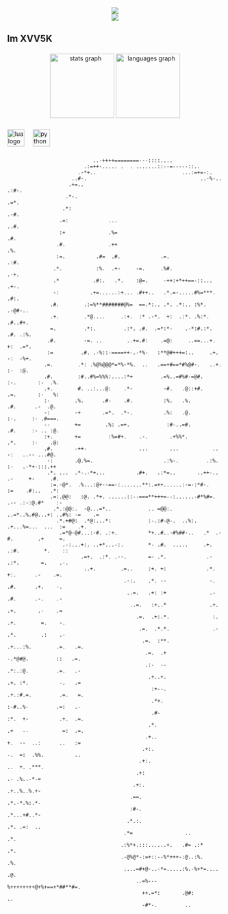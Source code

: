 <div align= "center">
    <img src="https://capsule-render.vercel.app/api?type=waving&color=0:efebeb,100:171111&height=120&text=XVV5K&animation=twinkling&fontColor=ffffff&fontSize=40" />
    </div>
<div align="center">
  <img src="https://profile-counter.glitch.me/simon1728/count.svg?"  />
</div>

###

<h2 align="left">Im XVV5K</h2>

###

<div align="center">
  <img src="https://github-readme-stats.vercel.app/api?username=simon1728&hide_title=false&hide_rank=false&show_icons=true&include_all_commits=true&count_private=true&disable_animations=false&theme=dark&locale=en&hide_border=false&order=1" height="150" alt="stats graph"  />
  <img src="https://github-readme-stats.vercel.app/api/top-langs?username=simon1728&locale=en&hide_title=false&layout=compact&card_width=320&langs_count=5&theme=dark&hide_border=false&order=2" height="150" alt="languages graph"  />
</div>

###

<div align="left">
  <img src="https://cdn.jsdelivr.net/gh/devicons/devicon/icons/lua/lua-original.svg" height="40" alt="lua logo"  />
  <img width="12" />
  <img src="https://cdn.jsdelivr.net/gh/devicons/devicon/icons/python/python-original.svg" height="40" alt="python logo"  />
</div>

###
                                                                      
                                ..-++++========---::::....                                          
                             .:=++-..... .  . .......::--=-----::..                                 
                           .-*+..                            ...:=+=-:.                             
                         ..#-.                                     ..-%-..                          
                        .+=..                                         .:#-.                         
                       .*-.                                             .=*.                        
                      .*:                                                .-#.                       
                     .=:             ...                                  ..#.                      
                     :+              .%=                                    .#.                     
                    .#.              .++                                     .%.                    
                    :=.          .#=  .#.             .=.                    .:#.                   
                   .*.           :%.  .+-     -=.     .%#.                    .-+.                  
                   .*           .#:.   .*.    :@=.     -++:+*++==-::...        .+-.                 
                   -:          .+=......:+... .#++..   .*.=-.....#%=***.        .#:.                
                  .#.        .:=%**#######@%=  ==.*:.. .*. .*:.. :%*.           .-@#-..             
                  .+.        .*@....     .:+.  :* .-*.  +:  .:*. .%:*.           .#..#+.            
                  =.         .*:.         .:*. .#.  .=*:*-    .-*:#.:*.          .#. .:%.           
                 .#.         -=. ..        ..+=.#:    .=@:     ..==...+.          +:  .=*.          
                 :=         .#. .-%::-====++-.-*%-   :**@#+++=:..     .+.         -:  -%+.          
                .=.        .*: .%@%@@@*=*%-*%.  ..   .==+#==*#%@#-.   ..+.        :-  :@.           
                .#.        :#..#%=%%%:....:*+         .=%..=#%#-=@#.    :-.       :-  .%.           
                .+.        #. ..:...@:    .*-          -#.   .@::+#.    .=.       :-   %:           
                :-        .%.      .#-    .#.          :%.   .%.         .#.      .-  .@.           
                -:        -+       .=*.  .*-.          .%:   .@.          :-.     :- .#===.         
                --        +=        .%: .=+.            :#-..=#.          .#.     :- .. :@.         
                :+.       +=         :%=#+.    .-.       .+%%*.           .*.     :-    .@:         
                .#.       -++-                 ...       ...           ..  -:   ..-- ...#@.         
                 -:       .@.%=.                       .:%-.         .:%.  :-   .-*+-:::.++         
                 .*. ...  .*-.-*+...          .#+.   .:*=..       ..++-..  .-     +-     .#.        
                  :=.-@*.  .%...:@+--==-:.......**:.=++......:-=-:*#-.     :=    .#:..   .*:        
                  .=:.@@:   :@. .*+. ......::--===**+++=--:......-#*%#=.  .-- .:-:@.#*    :-        
                   .*.:@@:.  -@...=*..            .. =@@:.    ..=*..%.#@...+: ..#%: -=    .=        
                    .*.+#@:  .*@:...*:            :-.:#-@-.  ..%:. .+...%=...  ...  :=    .+.       
                     .=*@-@#...:-#. .:+.          *+..#..-#%##-..   .*  .-#.        .+     =.       
                      .-:...+:. ..+*...-:.        *- .#.  .....     .+.  .:#.        *.    ::       
                            .=+.  .:*. .--.       =- .*.             .-   .:*.       =.    .-.      
                             ..+.        .=..     :+. +:             .*.    +:.      .-    .=.      
                                          .-:.    .*. --              -.    .#.      .+.    -.      
                                           ..=.   .+: :+              .-    .#.      .-.    .-      
                                            ..=.   :+..*              .+.   .+.       .-    .=      
                                              .=.  .+:.*.              :.   .+.        =.    -.     
                                               .=.  .*.*.              .-   .*.        .:    .-     
                                                .=.  :**.              .+...:%.        .=.   .=.    
                                                 .=.  .+                -.*@#@.         ::   .=.    
                                                 .:-  --                .*:.:@.         .=.   .-    
                                                  .+..+.                .+. :*.          -.   .=    
                                                   :+--.                .+.:#.=.         .=.   =.   
                                                   .*+.                  :-#..%-         .=:   .-   
                                                   .#-                   :*.  +-          .+.  .=.  
                                                  .*.                    .+   --           =:  .=.  
                                                 .+..                     +.  --  ..:      ..   :=  
                                                .+:.                      -.  =:  .%%.          ..  
                                               .+:.                       ..  +. .***.              
                                              .+:                         .- .%..-*-=               
                                             .+:.                         .+..%..%.+-               
                                            .==.                          .*.-*.%:.*-               
                                            :#-.                          .*...+#..*-               
                                           .*.:.                          .*. .=:  ..               
                                          .*=                 ..          .*.                       
                                         .:%*+.:::......+.   .#= .:*      .*.                       
                                         .-@%@*-:=+::--%*+++-:@..:%.      .%.                       
                                          ....=#+@-..-*=.....:%.-%+*=.... .@.                       
                                              ..=%---%++++++++@+%+==+*##**#=.                       
                                                ++.=*:       .@#:        ..                         
                                                -#*-.         ..                                    
                                                                                            
